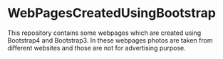# WebPagesCreatedUsingBootstrap
This repository contains some webpages which are created using Bootstrap4 and Bootstrap3.
In these webpages photos are taken from different websites and those are not for advertising purpose.
